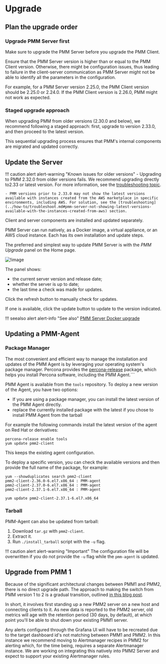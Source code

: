 # Upgrade

## Plan the upgrade order

### Upgrade PMM Server first

Make sure to upgrade the PMM Server before you upgrade the PMM Client.
    
Ensure that the PMM Server version is higher than or equal to the PMM Client version. Otherwise, there might be configuration issues, thus leading to failure in the client-server communication as PMM Server might not be able to identify all the parameters in the configuration.

For example, for a PMM Server version 2.25.0, the PMM Client version should be 2.25.0 or 2.24.0. If the PMM Client version is 2.26.0, PMM might not work as expected.

### Staged upgrade approach

When upgrading PMM from older versions (2.30.0 and below), we recommend following a staged approach: first, upgrade to version 2.33.0, and then proceed to the latest version. 

This sequential upgrading process ensures that PMM's internal components are migrated and updated correctly.

## Update the Server

!!! caution alert alert-warning "Known issues for older versions"
    - Upgrading to PMM 2.32.0 from older versions fails. We recommend upgrading directly to2.33 or latest version. For more information, see the [troubleshooting topic](../how-to/troubleshoot.md#pmm-server-fails-while-upgrading).

    - PMM versions prior to 2.33.0 may not show the latest versions available with instances created from the AWS marketplace in specific environments, including AWS. For solution, see the [troubleshooting](../how-to/troubleshoot.md#pmm-server-not-showing-latest-versions-available-with-the-instances-created-from-aws) section.


Client and server components are installed and updated separately.

PMM Server can run natively, as a Docker image, a virtual appliance, or an AWS cloud instance. Each has its own installation and update steps.

The preferred and simplest way to update PMM Server is with the *PMM Upgrade* panel on the Home page.

![!image](../_images/PMM_Home_Dashboard_Panels_Upgrade.jpg)

The panel shows:

- the current server version and release date;
- whether the server is up to date;
- the last time a check was made for updates.

Click the refresh button to manually check for updates.

If one is available, click the update button to update to the version indicated.

!!! seealso alert alert-info "See also"
    [PMM Server Docker upgrade](../setting-up/server/docker.md#upgrade)

## Updating a PMM-Agent

### Package Manager

The most convenient and efficient way to manage the installation and updates of the PMM Agent is by leveraging your operating system's package manager. Percona provides the [percona-release](https://docs.percona.com/percona-software-repositories/installing.html) package, which helps you install Percona software, including the PMM Agent.```

PMM Agent is available from the `tools` repository. To deploy a new version of the Agent, you have two options:
- If you are using a package manager, you can install the latest version of the PMM Agent directly.
- replace the currently installed package with the latest if you chose to install PMM Agent from the tarball

For example the following commands install the latest version of the agent on Red Hat or derivatives:
```
percona-release enable tools
yum update pmm2-client
```
This keeps the existing agent configuration.

To deploy a specific version, you can check the available versions and then provide the full name of the package, for example:
```
yum --showduplicates search pmm2-client
pmm2-client-2.36.0-6.el7.x86_64 : PMM-agent
pmm2-client-2.37.0-6.el7.x86_64 : PMM-agent
pmm2-client-2.37.1-6.el7.x86_64 : PMM-agent

yum update pmm2-client-2.37.1-6.el7.x86_64
```

### Tarball

PMM-Agent can also be updated from tarball:

 1. Download `tar.gz` with `pmm2-client`.
 2. Extract it.
 3. Run `./install_tarball` script with the `-u` flag.

!!! caution alert alert-warning "Important"
    The configuration file will be overwritten if you do not provide the `-u` flag while the `pmm-agent` is updated.

## Upgrade from PMM 1

Because of the significant architectural changes between PMM1 and PMM2, there is no direct upgrade path. The approach to making the switch from PMM version 1 to 2 is a gradual transition, outlined [in this blog post](https://www.percona.com/blog/2019/11/27/running-pmm1-and-pmm2-clients-on-the-same-host/).

In short, it involves first standing up a new PMM2 server on a new host and connecting clients to it. As new data is reported to the PMM2 server, old metrics will age with the retention period (30 days, by default), at which point you'll be able to shut down your existing PMM1 server.

Any alerts configured through the Grafana UI will have to be recreated due to the target dashboard id's not matching between PMM1 and PMM2.  In this instance we recommend moving to Alertmanager recipes in PMM2 for alerting which, for the time being, requires a separate Alertmanager instance. We are working on integrating this natively into PMM2 Server and expect to support your existing Alertmanager rules.
